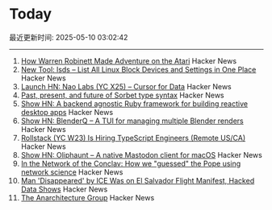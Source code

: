 # Today

最近更新时间: 2025-05-10 03:02:42

--- 
1. [How Warren Robinett Made Adventure on the Atari](http://www.warrenrobinett.com/inventing_adventure/) Hacker News
2. [New Tool: lsds – List All Linux Block Devices and Settings in One Place](https://tanelpoder.com/posts/lsds-list-linux-block-devices-and-their-config/) Hacker News
3. [Launch HN: Nao Labs (YC X25) – Cursor for Data](https://news.ycombinator.com/item?id=43938607) Hacker News
4. [Past, present, and future of Sorbet type syntax](https://blog.jez.io/history-of-sorbet-syntax/) Hacker News
5. [Show HN: A backend agnostic Ruby framework for building reactive desktop apps](https://codeberg.org/skinnyjames/hokusai) Hacker News
6. [Show HN: BlenderQ – A TUI for managing multiple Blender renders](https://github.com/KyleTryon/BlenderQ) Hacker News
7. [Rollstack (YC W23) Is Hiring TypeScript Engineers (Remote US/CA)](https://www.ycombinator.com/companies/rollstack-2/jobs/QPqpb1n-software-engineer-typescript-us-canada) Hacker News
8. [Show HN: Oliphaunt – A native Mastodon client for macOS](https://testflight.apple.com/join/Epq1P3Cw) Hacker News
9. [In the Network of the Conclav: How we "guessed" the Pope using network science](https://www.unibocconi.it/en/news/network-conclave) Hacker News
10. [Man 'Disappeared' by ICE Was on El Salvador Flight Manifest, Hacked Data Shows](https://www.404media.co/man-disappeared-by-ice-was-on-el-salvador-flight-manifest-hacked-data-shows/) Hacker News
11. [The Anarchitecture Group](https://www.spatialagency.net/database/the.anarchitecture.group) Hacker News
